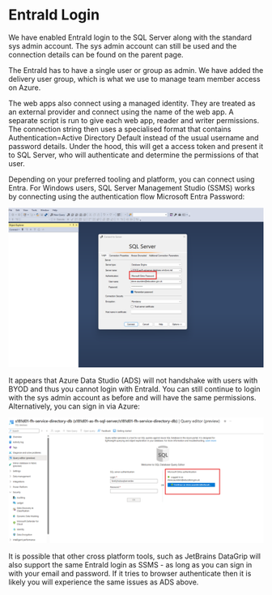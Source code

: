# EntraId Login

We have enabled EntraId login to the SQL Server along with the standard sys admin account. The sys admin account can still be used and the connection details can be found on the parent page.

The EntraId has to have a single user or group as admin. We have added the delivery user group, which is what we use to manage team member access on Azure.

The web apps also connect using a managed identity. They are treated as an external provider and connect using the name of the web app. A separate script is run to give each web app, reader and writer permissions. The connection string then uses a specialised format that contains Authentication=Active Directory Default instead of the usual username and password details. Under the hood, this will get a access token and present it to SQL Server, who will authenticate and determine the permissions of that user.

Depending on your preferred tooling and platform, you can connect using Entra. For Windows users, SQL Server Management Studio (SSMS) works by connecting using the authentication flow Microsoft Entra Password:

![](../img/EntraId%20Login%20Image.png)

It appears that Azure Data Studio (ADS) will not handshake with users with BYOD and thus you cannot login with EntraId. You can still continue to login with the sys admin account as before and will have the same permissions. Alternatively, you can sign in via Azure:

![](../img/EntraId%20Login%20Image%20(1).png)

It is possible that other cross platform tools, such as JetBrains DataGrip will also support the same EntraId login as SSMS - as long as you can sign in with your email and password. If it tries to browser authenticate then it is likely you will experience the same issues as ADS above.
